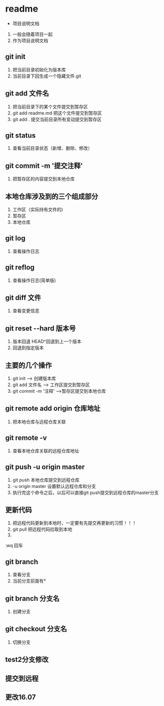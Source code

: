 # readme

+ 项目说明文档
 1. 一般会随着项目一起
 2. 作为项目说明文档

 ## git init
 1. 把当前目录初始化为版本库
 2. 当前目录下回生成一个隐藏文件.git

 ## git add 文件名
 1. 把当前目录下的某个文件提交到暂存区
 2. git add readme.md 把这个文件提交到暂存区
 3. git add . 提交当前目录所有变动提交到暂存区

 ## git status
 1. 查看当前目录状态（新增、删除、修改）

 ## git commit -m '提交注释'
 1. 把暂存区的内容提交到本地仓库

 ## 本地仓库涉及到的三个组成部分
 1. 工作区（实际持有文件的)
 2. 暂存区
 3. 本地仓库

## git log 
1. 查看操作日志

## git reflog
1. 查看操作日志(简单版)

## git diff 文件
1. 查看变更信息

## git reset --hard 版本号
1. 版本回退 HEAD^回退到上一个版本
2. 回退到指定版本

## 主要的几个操作
1. git init ——> 创建版本库
2. git add 文件名 ——> 工作区提交到暂存区
3. git commit -m '注释' ——>暂存区提交到本地仓库

## git remote add origin 仓库地址
1. 把本地仓库与远程仓库关联

## git remote -v
1. 查看本地仓库关联的远程仓库地址

## git push -u origin master
1. git push 本地仓库提交到远程仓库
2. -u origin master 设置默认远程仓库和分支
3. 执行完这个命令之后，以后可以直接git push提交到远程仓库的master分支

## 更新代码
1. 把远程代码更新到本地时，一定要有先提交再更新的习惯！！！
2. git pull 把远程代码拉取到本地
3. 
:wq 回车 

## git branch
1. 查看分支
2. 当前分支前面有*

## git branch 分支名
1. 创建分支

## git checkout 分支名
1. 切换分支
## test2分支修改

## 提交到远程

## 更改16.07